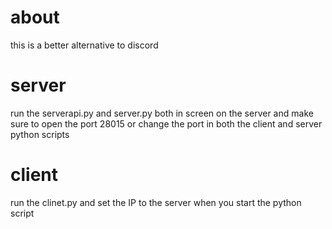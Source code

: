 # about
this is a better alternative to discord
# server
run the serverapi.py and server.py both in screen on the server and make sure to open the port 28015 or change the port in both the client and server python scripts
# client
run the clinet.py and set the IP to the server when you start the python script
